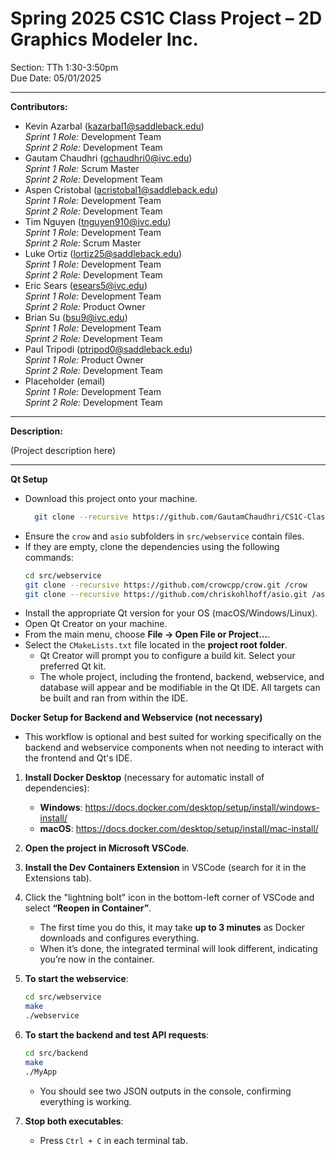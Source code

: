 # Spring 2025 CS1C Class Project – 2D Graphics Modeler Inc.
Section: TTh 1:30-3:50pm  
Due Date: 05/01/2025

---

**Contributors:**
- Kevin Azarbal  (kazarbal1@saddleback.edu)  
  *Sprint 1 Role:* Development Team  
  *Sprint 2 Role:* Development Team  
- Gautam Chaudhri (gchaudhri0@ivc.edu)  
  *Sprint 1 Role:* Scrum Master  
  *Sprint 2 Role:* Development Team  
- Aspen Cristobal  (acristobal1@saddleback.edu)  
  *Sprint 1 Role:* Development Team  
  *Sprint 2 Role:* Development Team  
- Tim Nguyen (tnguyen910@ivc.edu)  
  *Sprint 1 Role:* Development Team  
  *Sprint 2 Role:* Scrum Master  
- Luke Ortiz  (lortiz25@saddleback.edu)  
  *Sprint 1 Role:* Development Team  
  *Sprint 2 Role:* Development Team  
- Eric Sears  (esears5@ivc.edu)  
  *Sprint 1 Role:* Development Team  
  *Sprint 2 Role:* Product Owner  
- Brian Su  (bsu9@ivc.edu)  
  *Sprint 1 Role:* Development Team  
  *Sprint 2 Role:* Development Team  
- Paul Tripodi (ptripod0@saddleback.edu)  
  *Sprint 1 Role:* Product Owner  
  *Sprint 2 Role:* Development Team  
- Placeholder (email)  
  *Sprint 1 Role:* Development Team  
  *Sprint 2 Role:* Development Team 

---

**Description:**

(Project description here)

---

**Qt Setup**
- Download this project onto your machine.
  ```bash
    git clone --recursive https://github.com/GautamChaudhri/CS1C-Class-Project.git
    ```
- Ensure the `crow` and `asio` subfolders in `src/webservice` contain files.
- If they are empty, clone the dependencies using the following commands:
    ```bash
    cd src/webservice
    git clone --recursive https://github.com/crowcpp/crow.git /crow
    git clone --recursive https://github.com/chriskohlhoff/asio.git /asio
    ```
- Install the appropriate Qt version for your OS (macOS/Windows/Linux).
- Open Qt Creator on your machine.
- From the main menu, choose **File → Open File or Project...**.
- Select the `CMakeLists.txt` file located in the **project root folder**.
  - Qt Creator will prompt you to configure a build kit. Select your preferred Qt kit.
  - The whole project, including the frontend, backend, webservice, and database will appear
    and be modifiable in the Qt IDE. All targets can be built and ran from within the IDE.


**Docker Setup for Backend and Webservice (not necessary)**
 - This workflow is optional and best suited for working specifically on the backend and webservice components when not needing to interact with the frontend and Qt's IDE.

1. **Install Docker Desktop** (necessary for automatic install of dependencies):
   - **Windows**: <https://docs.docker.com/desktop/setup/install/windows-install/>
   - **macOS**: <https://docs.docker.com/desktop/setup/install/mac-install/>

2. **Open the project in Microsoft VSCode**.

3. **Install the Dev Containers Extension** in VSCode (search for it in the Extensions tab).

4. Click the "lightning bolt" icon in the bottom-left corner of VSCode and select **“Reopen in Container”**.
   - The first time you do this, it may take **up to 3 minutes** as Docker downloads and configures everything.
   - When it’s done, the integrated terminal will look different, indicating you’re now in the container.

5. **To start the webservice**:
   ```bash
   cd src/webservice
   make
   ./webservice
   ```

6. **To start the backend and test API requests**:
   ```bash
   cd src/backend
   make
   ./MyApp
   ```
   - You should see two JSON outputs in the console, confirming everything is working.

7. **Stop both executables**:
   - Press `Ctrl + C` in each terminal tab.
